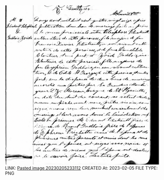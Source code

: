 ![Pasted image 20230205233112](../../genealogy/attachments/Pasted%20image%2020230205233112.png)
LINK: [Pasted image 20230205233112](../../genealogy/attachments/Pasted%20image%2020230205233112.png)
CREATED At: 2023-02-05
FILE TYPE: PNG
